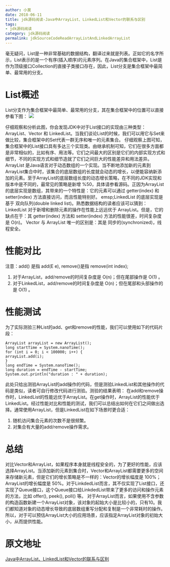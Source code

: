 ```yaml
---
author: 小莫
date: 2018-06-11
title: jdk源码阅读-Java中ArrayList、LinkedList和Vector的联系与区别
tags:
- jdk源码阅读
category: jdk源码阅读
permalink: jdkSourceCodeReadArrayListAndLinkedArrayList
---
```

毫无疑问，List是一种非常基础的数据结构，翻译过来就是列表。正如它的名字所示，List表示的是一个有序(插入顺序)的元素序列。在Java的集合框架中，List是作为顶级接口Collection的直接子类接口存在，因此，List分支是集合框架中最简单、最常用的分支。
<!-- more -->

# List概述
List分支作为集合框架中最简单、最常用的分支，其在集合框架中的位置可以直接参看下图：
![](https://image.xiaomo.info/blog/linkedArrayList.jpg)

仔细观察和分析此图，你会发现JDK中对于List接口的实现由三种类型：ArrayList、Vector 和 LinkedList。当我们谈论List的时候，我们可以用它与Set来做比较，集合框架中的Set代表一群无序和唯一的元素集合。
仔细观察上图可知，集合框架中的List接口具有多达三个实现类。由继承机制可知，它们在很多方面都是非常相似的，比如有序、用法等。它们之间最大的区别是它们的内部实现方式和细节，不同的实现方式和细节造就了它们之间巨大的性能差异和用法差异。
ArrayList 是Java语言对于动态数组的一个实现。当不断地添加新的元素到ArrayList集合中时，该集合的底层数组的长度就会动态的增长，以便能容纳新添加的元素。至于ArrayList的底层数组长度的动态增长策略，在不同的JDK实现和版本中是不同的，最常见的策略是新增 %50，具体请参看源码。正因为ArrayList的底层实现是数组，其带来的一个特性是：它的元素可以通过 getter(index) 和 setter(index) 方法直接访问，而且性能特别好。
emsp;LinkedList 的底层实现是基于 双向队列(double linked list)。熟悉数据结构的读者应该可以猜到：LinkedList 对于新增和删除元素的操作在性能上远远优于 ArrayList。但是，它的缺点在于：其 getter(index) 方法和 setter(index) 方法的性能很差，时间复杂度是 O(n)。
Vector 与 ArrayList 唯一的区别是：其是 同步的(synchronized)，线程安全。

# 性能对比
注意：add() 是指 add(E e), remove()是指 remove(int index);
1. 对于ArrayList，add/remove的时间复杂度是 O(n)；但在尾部操作是 O(1) 。
2. 对于LinkedList，add/remove的时间复杂度是 O(n)；但在尾部和头部操作的是 O(1) 。

# 性能测试
为了实际测验三种List的add、get和remove的性能，我们可以使用如下的代码片段：

```
ArrayList arrayList = new ArrayList();
long startTime = System.nanoTime();
for (int i = 0; i < 100000; i++) {
arrayList.add(i);
}
long endTime = System.nanoTime();
long duration = endTime - startTime;
System.out.println("duration : " + duration);
```

此处只给出测验ArrayList的add操作的代码，但是测验LinkedList和其他操作的代码是类似，读者可自行修改代码进行测验。测验的结果表明：
在add和remove操作时，LinkedList的性能远优于ArrayList。在get操作时，ArrayList的性能优于LinkedList。经过性能对比和性能的测试，我们可以总结出如何在它们之间做出选择。通常使用ArrayList，但是LinkedList在如下场景时更合适：
1. 随机访问集合元素的次数不是很频繁。
2. 对集合有大量的add/remove操作需求。

# 总结
对比Vector和ArrayList，如果程序本身就是线程安全的，为了更好的性能，应该选择ArrayList。当添加新的元素到集合时，Vector和ArrayList都需要更多的空间来存储新元素，但是它们的增长策略是不一样的：Vector的增长幅度是 100%；ArrayList的增长幅度是 50%。对于LinkdedList而言，其不仅实现了List接口，还实现了Queue接口，这个Queue接口给LinkdedList带来了更多的访问和操作元素的方法，比如 offer(), peek(), poll() 等。
对于ArrayList而言，如果使用不含参数的构造函数新建一个ArrayList对象，该对象的起始大小是比较小的，只有10。我们都知道对象的动态增长导致的底层数组重写分配和复制是一个非常耗时的操作。所以，对于可以预估ArrayList大小的应用场景，应该指定ArrayList对象的初始大小，从而提供性能。

# 原文地址
[Java中ArrayList、LinkedList和Vector的联系与区别](http://www.tiantianbianma.com/java-arraylist-linkedlist-vector.html/)
